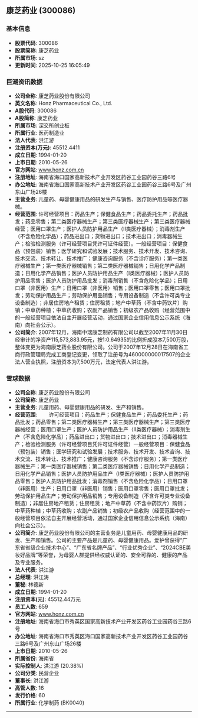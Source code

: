 ## 康芝药业 (300086)

### 基本信息

- **股票代码**: 300086
- **股票简称**: 康芝药业
- **所属市场**: sz
- **更新时间**: 2025-10-25 16:05:49

### 巨潮资讯数据

- **公司全称**: 康芝药业股份有限公司
- **英文名称**: Honz Pharmaceutical Co., Ltd.
- **A股代码**: 300086
- **A股简称**: 康芝药业
- **所属市场**: 深交所创业板
- **所属行业**: 医药制造业
- **法人代表**: 洪江游
- **注册资本(万元)**: 45512.4411
- **成立日期**: 1994-01-20
- **上市日期**: 2010-05-26
- **官方网站**: www.honz.com.cn
- **注册地址**: 海南省海口国家高新技术产业开发区药谷工业园药谷三路6号
- **办公地址**: 海南省海口国家高新技术产业开发区药谷工业园药谷三路6号及广州东山广场26楼
- **主营业务**: 儿童药、母婴健康用品的研发生产与销售、医疗防护用品等医疗器械。
- **经营范围**: 许可经营项目：药品生产；保健食品生产；药品委托生产；药品批发；药品零售；第二类医疗器械生产；第三类医疗器械生产；第三类医疗器械经营；医用口罩生产；医护人员防护用品生产（Ⅱ类医疗器械）；消毒剂生产（不含危险化学品）；药品进出口；货物进出口；技术进出口；消毒器械生产；检验检测服务（许可经营项目凭许可证件经营）。一般经营项目：保健食品（预包装）销售；医学研究和试验发展；技术服务、技术开发、技术咨询、技术交流、技术转让、技术推广；健康咨询服务（不含诊疗服务）；第一类医疗器械生产；第一类医疗器械销售；第二类医疗器械销售；日用化学产品制造；日用化学产品销售；医护人员防护用品生产（Ⅰ类医疗器械）；医护人员防护用品零售；医护人员防护用品批发；消毒剂销售（不含危险化学品）；日用口罩（非医用）生产；日用口罩（非医用）销售；医用口罩零售；医用口罩批发；劳动保护用品生产；劳动保护用品销售；专用设备制造（不含许可类专业设备制造）；非居住房地产租赁；住房租赁；地产中草药（不含中药饮片）购销；中草药种植；中草药收购；农副产品销售；初级农产品收购（经营范围中的一般经营项目依法自主开展经营活动，通过国家企业信用信息公示系统（海南）向社会公示）。
- **公司简介**: 2007年12月，海南中瑞康芝制药有限公司以截至2007年11月30日经审计的净资产115,573,883.95元，按1:0.64935的比例折成股本7,500万股，整体变更为海南康芝药业股份有限公司。公司于2007年12月28日在海南省工商行政管理局完成工商登记变更，领取了注册号为460000000017507的企业法人营业执照，注册资本为7,500万元，法定代表人洪江游。

### 雪球数据

- **公司全称**: 康芝药业股份有限公司
- **公司简称**: 康芝药业
- **主营业务**: 儿童用药、母婴健康用品的研发、生产和销售。
- **经营范围**: 　　许可经营项目：药品生产；保健食品生产；药品委托生产；药品批发；药品零售；第二类医疗器械生产；第三类医疗器械生产；第三类医疗器械经营；医用口罩生产；医护人员防护用品生产（Ⅱ类医疗器械）；消毒剂生产（不含危险化学品）；药品进出口；货物进出口；技术进出口；消毒器械生产；检验检测服务（许可经营项目凭许可证件经营）一般经营项目：保健食品（预包装）销售；医学研究和试验发展；技术服务、技术开发、技术咨询、技术交流、技术转让、技术推广；健康咨询服务（不含诊疗服务）；第一类医疗器械生产；第一类医疗器械销售；第二类医疗器械销售；日用化学产品制造；日用化学产品销售；医护人员防护用品生产（Ⅰ类医疗器械）；医护人员防护用品零售；医护人员防护用品批发；消毒剂销售（不含危险化学品）；日用口罩（非医用）生产；日用口罩（非医用）销售；医用口罩零售；医用口罩批发；劳动保护用品生产；劳动保护用品销售；专用设备制造（不含许可类专业设备制造）；非居住房地产租赁；住房租赁；地产中草药（不含中药饮片）购销；中草药种植；中草药收购；农副产品销售；初级农产品收购（经营范围中的一般经营项目依法自主开展经营活动，通过国家企业信用信息公示系统（海南）向社会公示）。
- **公司简介**: 康芝药业股份有限公司的主营业务是儿童用药、母婴健康用品的研发、生产和销售。公司的主要产品是儿童药、母婴健康用品。爱护曾获得“广东省省级企业技术中心”、“广东省名牌产品”、“行业优秀企业”、“2024CBE美妆好品牌”等荣誉，为母婴人群提供经权威认证的、安全可靠的、健康的产品及专业服务。
- **法人代表**: 洪江游
- **总经理**: 洪江涛
- **董秘**: 林德新
- **成立日期**: 1994-01-20
- **注册资本(元)**: 45512.44万元
- **员工人数**: 659
- **官方网站**: www.honz.com.cn
- **注册地址**: 海南省海口市秀英区国家高新技术产业开发区药谷工业园药谷三路6号
- **办公地址**: 海南省海口市秀英区海口国家高新技术产业开发区药谷工业园药谷三路6号及广州东山广场26楼
- **上市日期**: 2010-05-26
- **所属省份**: 海南省
- **实际控制人**: 洪江游 (20.38%)
- **公司分类**: 民营企业
- **董事长**: 洪江游
- **高管人数**: 16
- **发行价格**: 60
- **所属行业**: 化学制药 (BK0040)

---